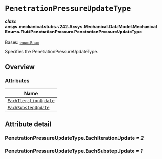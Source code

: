 # `PenetrationPressureUpdateType`



#### *class* ansys.mechanical.stubs.v242.Ansys.Mechanical.DataModel.MechanicalEnums.FluidPenetrationPressure.PenetrationPressureUpdateType

Bases: [`enum.Enum`](https://docs.python.org/3/library/enum.html#enum.Enum)

Specifies the PenetrationPressureUpdateType.

<!-- !! processed by numpydoc !! -->

<a id="overview"></a>

## Overview

### Attributes

| Name |
| ------------------------------------------------------------------------------- |
| [`EachIterationUpdate`](#PenetrationPressureUpdateType.EachIterationUpdate) |
| [`EachSubstepUpdate`](#PenetrationPressureUpdateType.EachSubstepUpdate) |

<a id="attribute-detail"></a>

## Attribute detail

<a id="PenetrationPressureUpdateType.EachIterationUpdate"></a>

### PenetrationPressureUpdateType.EachIterationUpdate *= 2*

<a id="PenetrationPressureUpdateType.EachSubstepUpdate"></a>

### PenetrationPressureUpdateType.EachSubstepUpdate *= 1*


